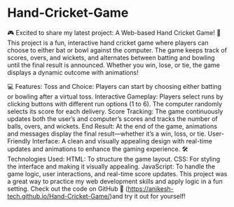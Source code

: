 # Hand-Cricket-Game
🎮 Excited to share my latest project: A Web-based Hand Cricket Game! 🏏
This project is a fun, interactive hand cricket game where players can choose to either bat or bowl against the computer. The game keeps track of scores, overs, and wickets, and alternates between batting and bowling until the final result is announced. Whether you win, lose, or tie, the game displays a dynamic outcome with animations!

💻 Features:
Toss and Choice: Players can start by choosing either batting or bowling after a virtual toss.
Interactive Gameplay:
Players select runs by clicking buttons with different run options (1 to 6).
The computer randomly selects its score for each delivery.
Score Tracking: The game continuously updates both the user’s and computer’s scores and tracks the number of balls, overs, and wickets.
End Result: At the end of the game, animations and messages display the final result—whether it’s a win, loss, or tie.
User-Friendly Interface: A clean and visually appealing design with real-time updates and animations to enhance the gaming experience.
🛠 Technologies Used:
HTML: To structure the game layout.
CSS: For styling the interface and making it visually appealing.
JavaScript: To handle the game logic, user interactions, and real-time score updates.
This project was a great way to practice my web development skills and apply logic in a fun setting. Check out the code on GitHub 🔗 (https://anikesh-tech.github.io/Hand-Cricket-Game/)and try it out for yourself!

